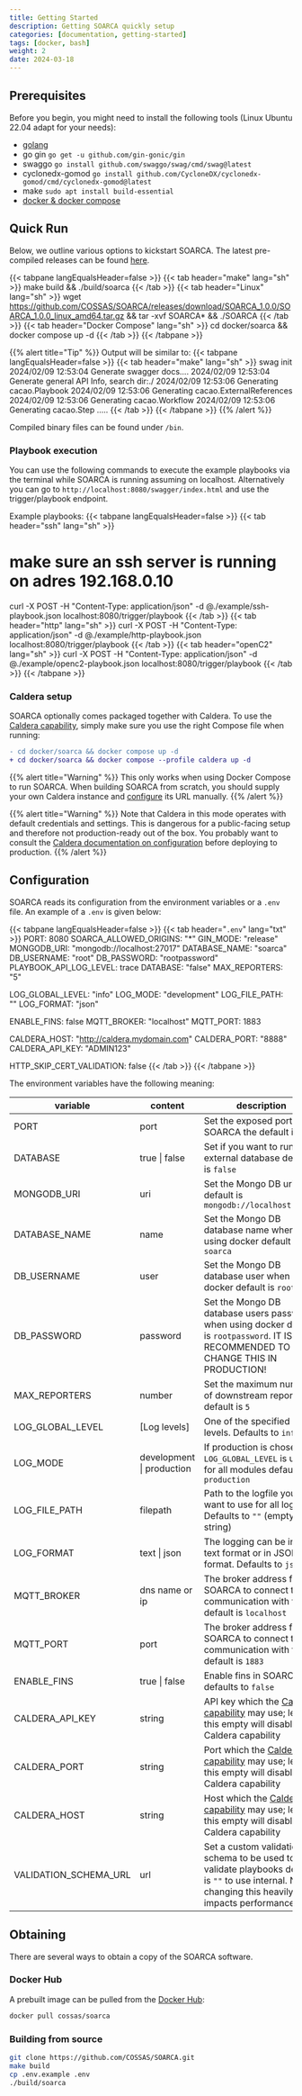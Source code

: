 ```yaml
---
title: Getting Started
description: Getting SOARCA quickly setup
categories: [documentation, getting-started]
tags: [docker, bash]
weight: 2
date: 2024-03-18
---
```


## Prerequisites

Before you begin, you might need to install the following tools (Linux Ubuntu 22.04 adapt for your needs):

- [golang](https://go.dev/doc/install)
- go gin `go get -u github.com/gin-gonic/gin`
- swaggo `go install github.com/swaggo/swag/cmd/swag@latest`
- cyclonedx-gomod `go install github.com/CycloneDX/cyclonedx-gomod/cmd/cyclonedx-gomod@latest`
- make `sudo apt install build-essential`
- [docker & docker compose](https://docs.docker.com/engine/install/)

## Quick Run

Below, we outline various options to kickstart SOARCA. The latest pre-compiled releases can be found [here](https://github.com/COSSAS/SOARCA/releases).

{{< tabpane langEqualsHeader=false  >}}
{{< tab header="make" lang="sh" >}}
make build && ./build/soarca
{{< /tab >}}
{{< tab header="Linux" lang="sh" >}}
wget https://github.com/COSSAS/SOARCA/releases/download/SOARCA_1.0.0/SOARCA_1.0.0_linux_amd64.tar.gz  && tar -xvf SOARCA* && ./SOARCA
{{< /tab >}}
{{< tab header="Docker Compose" lang="sh" >}}
cd docker/soarca && docker compose up -d
{{< /tab >}}
{{< /tabpane >}}

{{% alert title="Tip" %}}
Output will be similar to:
{{< tabpane langEqualsHeader=false  >}}
{{< tab header="make" lang="sh" >}}
swag init
2024/02/09 12:53:04 Generate swagger docs....
2024/02/09 12:53:04 Generate general API Info, search dir:./
2024/02/09 12:53:06 Generating cacao.Playbook
2024/02/09 12:53:06 Generating cacao.ExternalReferences
2024/02/09 12:53:06 Generating cacao.Workflow
2024/02/09 12:53:06 Generating cacao.Step
.....
{{< /tab >}}
{{< /tabpane >}}
{{% /alert %}}

Compiled binary files can be found under `/bin`.

### Playbook execution

You can use the following commands to execute the example playbooks via the terminal while SOARCA is running assuming on localhost. Alternatively you can go to `http://localhost:8080/swagger/index.html` and use the trigger/playbook endpoint.

Example playbooks:
{{< tabpane langEqualsHeader=false  >}}
{{< tab header="ssh" lang="sh" >}}

# make sure an ssh server is running on adres 192.168.0.10

curl -X POST -H "Content-Type: application/json" -d @./example/ssh-playbook.json localhost:8080/trigger/playbook
{{< /tab >}}
{{< tab header="http" lang="sh" >}}
curl -X POST -H "Content-Type: application/json" -d @./example/http-playbook.json localhost:8080/trigger/playbook
{{< /tab >}}
{{< tab header="openC2" lang="sh" >}}
curl -X POST -H "Content-Type: application/json" -d @./example/openc2-playbook.json localhost:8080/trigger/playbook
{{< /tab >}}
{{< /tabpane >}}

### Caldera setup

SOARCA optionally comes packaged together with Caldera. To use the
[Caldera capability](/docs/soarca-extensions/native-capabilities#caldera-capability), simply make
sure you use the right Compose file when running:

```diff
- cd docker/soarca && docker compose up -d
+ cd docker/soarca && docker compose --profile caldera up -d
```

{{% alert title="Warning" %}}
This only works when using Docker Compose to run SOARCA. When building SOARCA from scratch,
you should supply your own Caldera instance and [configure](#configuration) its URL manually.
{{% /alert %}}

{{% alert title="Warning" %}}
Note that Caldera in this mode operates with default credentials and settings. This is dangerous
for a public-facing setup and therefore not production-ready out of the box. You probably want
to consult the
[Caldera documentation on configuration](https://caldera.readthedocs.io/en/latest/Server-Configuration.html#configuration-file)
before deploying to production.
{{% /alert %}}

## Configuration

SOARCA reads its configuration from the environment variables or a `.env` file. An example of a `.env` is given below:

{{< tabpane langEqualsHeader=false  >}}
{{< tab header="`.env`" lang="txt" >}}
PORT: 8080
SOARCA_ALLOWED_ORIGINS: "*"
GIN_MODE: "release"
MONGODB_URI: "mongodb://localhost:27017"
DATABASE_NAME: "soarca"
DB_USERNAME: "root"
DB_PASSWORD: "rootpassword"
PLAYBOOK_API_LOG_LEVEL: trace
DATABASE: "false"
MAX_REPORTERS: "5"

LOG_GLOBAL_LEVEL: "info"
LOG_MODE: "development"
LOG_FILE_PATH: ""
LOG_FORMAT: "json"

ENABLE_FINS: false
MQTT_BROKER: "localhost"
MQTT_PORT: 1883

CALDERA_HOST: "http://caldera.mydomain.com"
CALDERA_PORT: "8888"
CALDERA_API_KEY: "ADMIN123"

HTTP_SKIP_CERT_VALIDATION: false
{{< /tab >}}
{{< /tabpane >}}

The environment variables have the following meaning:

|variable |content |description
|---|---|---|
|PORT |port  |Set the exposed port of SOARCA the default is `8080`
|DATABASE |true \| false   | Set if you want to run with external database default is `false`
|MONGODB_URI |uri  |Set the Mongo DB uri default is `mongodb://localhost:27017`
|DATABASE_NAME |name  |Set the Mongo DB database name when using docker default is `soarca`
|DB_USERNAME |user  |Set the Mongo DB database user when using docker default is `root`
|DB_PASSWORD |password  |Set the Mongo DB database users password when using docker default is `rootpassword`. IT IS RECOMMENDED TO CHANGE THIS IN PRODUCTION!
|MAX_REPORTERS |number  |Set the maximum number of downstream reporters default is `5` 
|LOG_GLOBAL_LEVEL |[Log levels]  |One of the specified log levels. Defaults to `info`
|LOG_MODE |development \| production  |If production is chosen the `LOG_GLOBAL_LEVEL` is used for all modules defaults to `production`
|LOG_FILE_PATH |filepath  |Path to the logfile you want to use for all logging. Defaults to `""` (empty string)
|LOG_FORMAT |text \| json  |The logging can be in plain text format or in JSON format. Defaults to `json`
|MQTT_BROKER | dns name or ip | The broker address for SOARCA to connect to, for communication with fins default is `localhost`
|MQTT_PORT   | port | The broker address for SOARCA to connect to, for communication with fins default is `1883`
|ENABLE_FINS| true \| false | Enable fins in SOARCA defaults to `false`
|CALDERA_API_KEY| string | API key which the [Caldera capability](/docs/soarca-extensions/native-capabilities#caldera-capability) may use; leaving this empty will disable the Caldera capability
|CALDERA_PORT| string | Port which the [Caldera capability](/docs/soarca-extensions/native-capabilities#caldera-capability) may use; leaving this empty will disable the Caldera capability
|CALDERA_HOST| string | Host which the [Caldera capability](/docs/soarca-extensions/native-capabilities#caldera-capability) may use; leaving this empty will disable the Caldera capability
|VALIDATION_SCHEMA_URL|url| Set a custom validation schema to be used to validate playbooks defaul is `""` to use internal. NOTE: changing this heavily impacts performance. 

## Obtaining

There are several ways to obtain a copy of the SOARCA software.

### Docker Hub 

A prebuilt image can be pulled from the
[Docker Hub](https://hub.docker.com/r/cossas/soarca):

```bash
docker pull cossas/soarca
```

### Building from source

```bash
git clone https://github.com/COSSAS/SOARCA.git
make build
cp .env.example .env
./build/soarca
```
